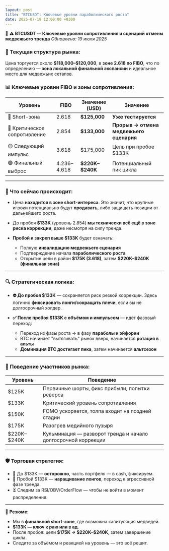 ```yaml
---
layout: post
title: "BTCUSDT: Ключевые уровни параболического роста"
date: 2025-07-19 12:00:00 +0300
---
```



📍 **⚠️ BTCUSDT — Ключевые уровни сопротивления и сценарий отмены медвежьего тренда**
*Обновлено: 19 июля 2025*

### 🎯 Текущая структура рынка:

Цена торгуется около **\$118,000–\$120,000**, в **зоне 2.618 по FIBO**, что по определению — **зона локальной финальной экспансии** и идеальное место для медвежьих сетапов.

### 📊 Ключевые уровни FIBO и зоны сопротивления:

| Уровень                      | FIBO        | Значение (USD)    | Значение                                |
| ---------------------------- | ----------- | ----------------- | --------------------------------------- |
| 🔴 Short-зона                | 2.618       | **\$125,000**     | **Уже тестируется**                     |
| 🔴 Критическое сопротивление | 2.854       | **\$133,000**     | **Прорыв → отмена медвежьего сценария** |
| 🟡 Следующий импульс         | 3.618       | \$175,000         | Цель при пробое \$133K                  |
| 🟢 Финальный выброс          | 4.236–4.618 | **\$220K–\$240K** | Потенциальный пик цикла                 |

---

### 🚧 Что сейчас происходит:

* Цена **находится в зоне short-интереса**. Это значит, что крупные игроки потенциально будут **продавать**, либо защищать позиции от дальнейшего роста.
* До пробоя **\$133K** (уровень 2.854) **мы технически всё ещё в зоне риска коррекции**, даже несмотря на силу тренда.
* **Пробой и закреп выше \$133K** будет означать:

  * Полную **инвалидацию медвежьего сценария**
  * Подтверждение начала **параболического роста**
  * Открытие цели в район **\$175K (3.618)**, затем **\$220K–\$240K (финальная зона)**

---

### 🔍 Стратегическая логика:

* **⛔ До пробоя \$133K** — сохраняется риск резкой коррекции.
  Здесь логично **фиксировать лонги/сокращать плечи**, если вы не долгосрочный холдер.
* **✅ После пробоя \$133K с объёмом и импульсом** — идёт фазовый переход:

  * Переход из фазы роста → в фазу **параболы и эйфории**
  * BTC начинает "вытягивать" рынок вверх, начинается **ротация в альты**
  * **Доминация BTC достигает пика**, затем начинается **альтсезон**

---

### 🧭 Поведение участников рынка:

| Уровень       | Поведение                                                     |
| ------------- | ------------------------------------------------------------- |
| \$125K        | Первичные шорты, фикс прибыли, попытки реверса                |
| \$133K        | Критический уровень сопротивления                             |
| \$150K        | FOMO ускоряется, толпа входит на поздней стадии               |
| \$175K        | Разогрев медийного пузыря                                     |
| \$220K–\$240K | Кульминация — разворот тренда и начало долгосрочной коррекции |

---

### 🛡️ Торговая стратегия:

* 🎯 До \$133K — **осторожно**, часть портфеля — в cash, фиксируем.
* 🚀 Пробой \$133K — **наращивание лонгов**, переход к агрессивной фазе тренда.
* ⏳ Следим за RSI/OBV/OrderFlow — чтобы не войти в момент распределения.

---

📌 **Резюме:**

* Мы в **финальной short-зоне**, где возможна капитуляция медведей.
* **\$133K — ключ к раю или в ад**.
* После пробоя: цели **\$175K → \$220K–\$240K**, затем завершение цикла.
* Следите за объёмом и реакцией на уровень — это всё решит.

